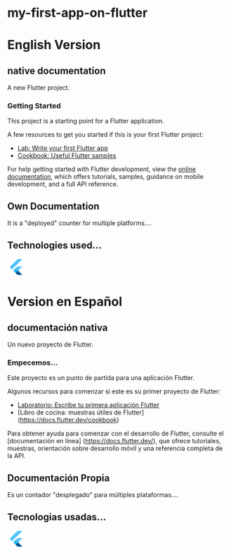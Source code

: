 # my-first-app-on-flutter

# English Version

## native documentation
A new Flutter project.

### Getting Started

This project is a starting point for a Flutter application.

A few resources to get you started if this is your first Flutter project:

- [Lab: Write your first Flutter app](https://docs.flutter.dev/get-started/codelab)
- [Cookbook: Useful Flutter samples](https://docs.flutter.dev/cookbook)

For help getting started with Flutter development, view the
[online documentation](https://docs.flutter.dev/), which offers tutorials,
samples, guidance on mobile development, and a full API reference.

## Own Documentation
 
It is a "deployed" counter for multiple platforms....

## Technologies used...
<code><img height="40" src="https://raw.githubusercontent.com/github/explore/80688e429a7d4ef2fca1e82350fe8e3517d3494d/topics/flutter/flutter.png"></code>

# Version en Español

## documentación nativa
Un nuevo proyecto de Flutter.

### Empecemos...
Este proyecto es un punto de partida para una aplicación Flutter.

Algunos recursos para comenzar si este es su primer proyecto de Flutter:

- [Laboratorio: Escribe tu primera aplicación Flutter](https://docs.flutter.dev/get-started/codelab)
- [Libro de cocina: muestras útiles de Flutter] (https://docs.flutter.dev/cookbook)

Para obtener ayuda para comenzar con el desarrollo de Flutter, consulte el
[documentación en línea] (https://docs.flutter.dev/), que ofrece tutoriales,
muestras, orientación sobre desarrollo móvil y una referencia completa de la API.

## Documentación Propia
 
Es un contador "desplegado" para múltiples plataformas....

## Tecnologias usadas...

<code><img height="40" src="https://raw.githubusercontent.com/github/explore/80688e429a7d4ef2fca1e82350fe8e3517d3494d/topics/flutter/flutter.png"></code>


